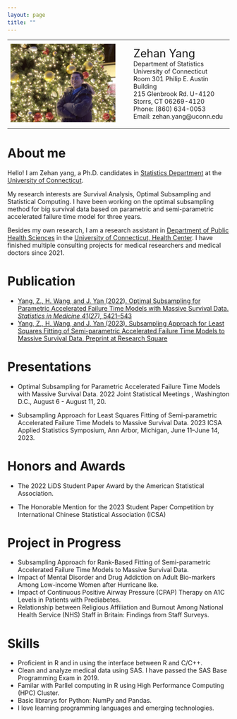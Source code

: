 ```yaml
---
layout: page
title: ""
---
```


<table style="width:100%; background: transparent; border-collapse: collapse;">
  <tr>
    <td style="width:50%; border: none;">
    <img src="https://github.com/YEnthalpy/yenthalpy.github.io/blob/master/head.jpeg?raw=true"
         alt="Figure">
    </td>
    <td style="padding-left: 10px; border: none;">
      <ul style="list-style: none;">
        <li style="font-size: 25px;">Zehan Yang</li>
        <li><a href="https://statistics.uconn.edu"
               style="color:light-blue;text-decoration:none;"
               target="_blank" > Department of Statistics
             </a>
        </li>
        <li><a href="https://uconn.edu"
               style="color:light-blue;text-decoration:none;"
               target="_blank" > University of Connecticut
             </a>
        </li>
        <li>Room 301 Philip E. Austin Building</li>
        <li>215 Glenbrook Rd. U-4120</li>
        <li>Storrs, CT 06269-4120</li>
        <li>Phone: (860) 634-0053</li>
        <li>Email: zehan.yang@uconn.edu</li>
      </ul>
    </td>
  </tr>
</table>


# About me

Hello! I am Zehan yang, a Ph.D. candidates in
[Statistics Department](https://statistics.uconn.edu)
at the [University of Connecticut](https://uconn.edu).

My research interests are Survival Analysis, Optimal
Subsampling and Statistical Computing. I have been working on the
optimal subsampling method for big survival data based on parametric
and semi-parametric accelerated failure time model for three years.

Besides my own research, I am a research assistant in
[Department of Public Health Sciences](https://health.uconn.edu/public-health-sciences/)
in the [University of Connecticut, Health
Center](https://health.uconn.edu). I have finished multiple consulting
projects for medical researchers and medical doctors since 2021.

# Publication

* [Yang, Z., H. Wang, and J. Yan (2022). Optimal Subsampling for Parametric Accelerated Failure Time Models with
Massive Survival Data. *Statistics in Medicine 41(27)*, 5421–543](https://doi.org/10.1002/sim.9576)
* [Yang, Z., H. Wang, and J. Yan (2023). Subsampling Approach for
Least Squares Fitting of Semi-parametric Accelerated Failure Time Models to Massive Survival
Data. Preprint at Research Square](https://doi.org/10.21203/rs.3.rs-2866415/v1)

# Presentations

* Optimal Subsampling for Parametric Accelerated Failure Time Models with Massive Survival Data.
2022 Joint Statistical Meetings , Washington D.C., August 6 - August 11, 20.

* Subsampling Approach for Least Squares Fitting of Semi-parametric Accelerated Failure
  Time Models to Massive Survival Data. 2023 ICSA Applied Statistics Symposium, Ann Arbor,
  Michigan, June 11–June 14, 2023.

# Honors and Awards

* The 2022 LiDS Student Paper Award by the American Statistical Association.

* The Honorable Mention for the 2023 Student Paper Competition by International Chinese
  Statistical Association (ICSA)


# Project in Progress

* Subsampling Approach for Rank-Based Fitting of Semi-parametric Accelerated Failure Time Models to Massive Survival Data.
* Impact of Mental Disorder and Drug Addiction on Adult Bio-markers Among Low-income Women after Hurricane Ike.
* Impact of Continuous Positive Airway Pressure (CPAP) Therapy on A1C Levels in Patients with Prediabetes.
* Relationship between Religious Affiliation and Burnout Among National Health Service (NHS) Staff in Britain: Findings from Staff Surveys.

# Skills

* Proficient in R and in using the interface between R and C/C++.
* Clean and analyze medical data using SAS. I have passed the SAS Base Programming Exam in 2019.
* Familar with Parllel computing in R using High Performance Computing (HPC) Cluster.
* Basic librarys for Python: NumPy and Pandas.
* I love learning programming languages and emerging technologies.













